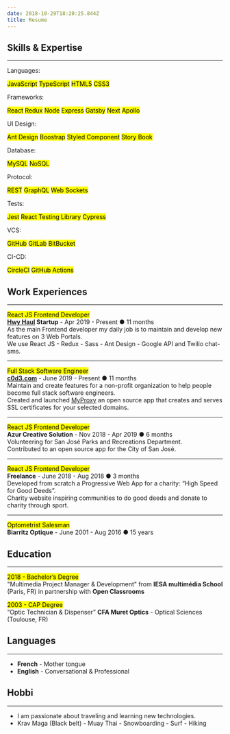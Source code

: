 ```yaml
---
date: 2018-10-29T18:20:25.844Z
title: Resume
---
```


## Skills & Expertise

---

<div class="category">
  <p>Languages:</p>
  <p>
    <mark>JavaScript</mark>
    <mark>TypeScript</mark>
    <mark>HTML5</mark>
    <mark>CSS3</mark>
  </p>
</div>

<div class="category">
  <p>Frameworks:</p>
  <p>
    <mark>React</mark>
    <mark>Redux</mark>
    <mark>Node</mark>
    <mark>Express</mark>
    <mark>Gatsby</mark>
    <mark>Next</mark>
    <mark>Apollo</mark>
  </p>
</div>

<div class="category">
  <p>UI Design:</p>
  <p>
    <mark>Ant Design</mark>
    <mark>Boostrap</mark>
    <mark>Styled Component</mark>
    <mark>Story Book</mark>
  </p>
</div>

<div class="category">
  <p>Database:</p>
  <p>
    <mark>MySQL</mark>
    <mark>NoSQL</mark>
  </p>
</div>

<div class="category">
  <p>Protocol:</p>
  <p>
    <mark>REST</mark>
    <mark>GraphQL</mark>
    <mark>Web Sockets</mark>
  </p>
</div>

<div class="category">
  <p>Tests:</p>
  <p>
    <mark>Jest</mark>
    <mark>React Testing Library</mark>
    <mark>Cypress</mark>
  </p>
</div>

<div class="category">
  <p>VCS:</p>
  <p>
    <mark>GitHub</mark>
    <mark>GitLab</mark>
    <mark>BitBucket</mark>
  </p>
</div>

<div class="category">
  <p>CI-CD:</p>
  <p>
    <mark>CircleCI</mark>
    <mark>GitHub Actions</mark>
  </p>
</div>

## Work Experiences

---

<mark>React JS Frontend Developer</mark><br/>
<b>[Hwy Haul](https://hwyhaul.com) Startup</b> - Apr 2019 - Present ● <span class="workExperience">11 months</span><br/>
As the main Frontend developer my daily job is to maintain and develop new features on 3 Web Portals.<br/>
We use React JS - Redux - Sass - Ant Design - Google API and Twilio chat-sms.

---

<mark>Full Stack Software Engineer</mark><br/>
<b>[c0d3.com](https://c0d3.com/)</b> - June 2019 - Present ● <span class="C0D3Experience">11 months</span><br/>
Maintain and create features for a non-profit organization to help people become full stack software engineers.<br/>
Created and launched [MyProxy](https://garagescript.github.io/myProxy/) an open source app that creates and serves SSL certificates for your selected domains.

---

<mark>React JS Frontend Developer</mark><br/>
<b>Azur Creative Solution</b> - Nov 2018 - Apr 2019 ● 6 months<br/>
Volunteering for San José Parks and Recreations Department.<br/>
Contributed to an open source app for the City of San José.

---

<mark>React JS Frontend Developer</mark><br/>
<b>Freelance</b> - June 2018 - Aug 2018 ● 3 months<br/>
Developed from scratch a Progressive Web App for a charity: “High Speed for Good Deeds”.<br/>
Charity website inspiring communities to do good deeds and donate to charity through sport.

---

<mark>Optometrist Salesman</mark><br/>
<b>Biarritz Optique</b> - June 2001 - Aug 2016 ● 15 years

## Education

---

<mark>2018 - Bachelor’s Degree</mark><br/>
"Multimedia Project Manager & Development" from
<b>IESA multimédia School</b> (Paris, FR) in partnership with <b>Open Classrooms</b>

<mark>2003 - CAP Degree</mark><br/>
“Optic Technician & Dispenser”
<b>CFA Muret Optics</b> - Optical Sciences (Toulouse, FR)

## Languages

---

- <b>French</b> - Mother tongue
- <b>English</b> - Conversational & Professional

## Hobbi

---

- I am passionate about traveling and learning new technologies.
- Krav Maga (Black belt) - Muay Thai - Snowboarding - Surf - Hiking
